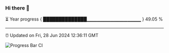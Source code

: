 ### Hi there 👋

⏳ Year progress { ██████████████▁▁▁▁▁▁▁▁▁▁▁▁▁▁▁▁ } 49.05 %

---

⏰ Updated on Fri, 28 Jun 2024 12:36:11 GMT

![Progress Bar CI](https://github.com/ZhaoGui/ZhaoGui/workflows/Progress%20Bar%20CI/badge.svg)
